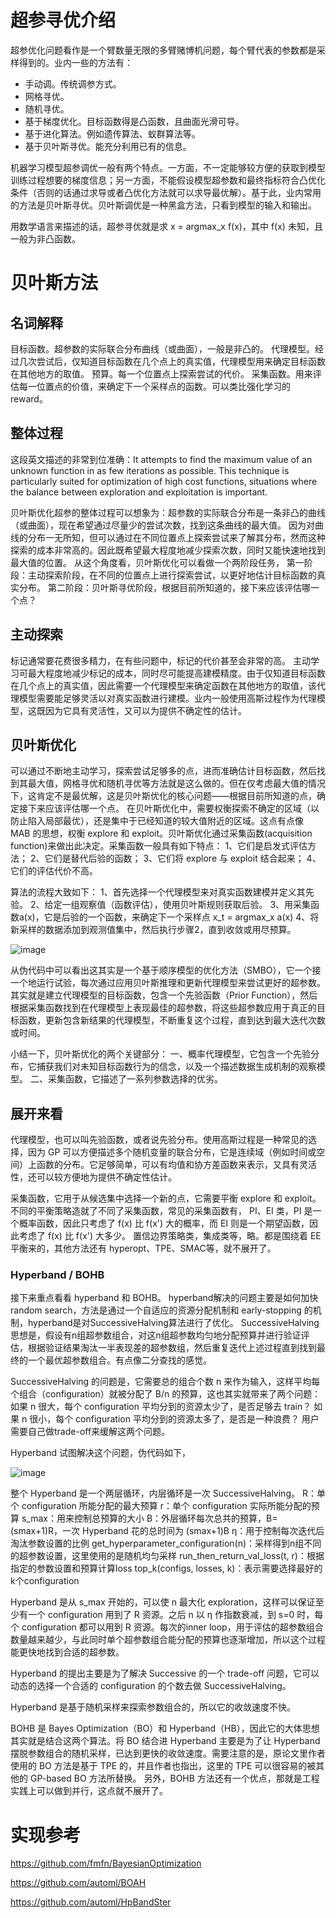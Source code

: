 # 超参寻优介绍

超参优化问题看作是一个臂数量无限的多臂赌博机问题，每个臂代表的参数都是采样得到的。业内一些的方法有：
- 手动调。传统调参方式。
- 网格寻优。
- 随机寻优。
- 基于梯度优化。目标函数得是凸函数，且曲面光滑可导。
- 基于进化算法。例如遗传算法、蚁群算法等。
- 基于贝叶斯寻优。能充分利用已有的信息。

机器学习模型超参调优一般有两个特点。一方面，不一定能够较方便的获取到模型训练过程想要的梯度信息；另一方面，不能假设模型超参数和最终指标符合凸优化条件（否则的话通过求导或者凸优化方法就可以求导最优解）。基于此，业内常用的方法是贝叶斯寻优。贝叶斯调优是一种黑盒方法，只看到模型的输入和输出。

用数学语言来描述的话，超参寻优就是求 x = argmax_x f(x)，其中 f(x) 未知，且一般为非凸函数。


# 贝叶斯方法

## 名词解释

目标函数。超参数的实际联合分布曲线（或曲面），一般是非凸的。
代理模型。经过几次尝试后，仅知道目标函数在几个点上的真实值，代理模型用来确定目标函数在其他地方的取值。
预算。每一个位置点上探索尝试的代价。
采集函数。用来评估每一位置点的价值，来确定下一个采样点的函数。可以类比强化学习的 reward。

## 整体过程

这段英文描述的非常到位准确：It attempts to find the maximum value of an unknown function in as few iterations as possible. This technique is particularly suited for optimization of high cost functions, situations where the balance between exploration and exploitation is important.

贝叶斯优化超参的整体过程可以想象为：超参数的实际联合分布是一条非凸的曲线（或曲面），现在希望通过尽量少的尝试次数，找到这条曲线的最大值。
因为对曲线的分布一无所知，但可以通过在不同位置点上探索尝试来了解其分布，然而这种探索的成本非常高的。因此既希望最大程度地减少探索次数，同时又能快速地找到最大值的位置。
从这个角度看，贝叶斯优化可以看做一个两阶段任务，
第一阶段：主动探索阶段，在不同的位置点上进行探索尝试，以更好地估计目标函数的真实分布。
第二阶段：贝叶斯寻优阶段，根据目前所知道的，接下来应该评估哪一个点？


## 主动探索
标记通常要花费很多精力，在有些问题中，标记的代价甚至会非常的高。
主动学习可最大程度地减少标记的成本，同时尽可能提高建模精度。由于仅知道目标函数在几个点上的真实值，因此需要一个代理模型来确定函数在其他地方的取值，该代理模型需要能足够灵活以对真实函数进行建模。业内一般使用高斯过程作为代理模型，这既因为它具有灵活性，又可以为提供不确定性的估计。


## 贝叶斯优化
可以通过不断地主动学习，探索尝试足够多的点，进而准确估计目标函数，然后找到其最大值，网格寻优和随机寻优等方法就是这么做的。但在仅考虑最大值的情况下，这肯定不是最优解，这是贝叶斯优化的核心问题——根据目前所知道的点，确定接下来应该评估哪一个点。
在贝叶斯优化中，需要权衡探索不确定的区域（以防止陷入局部最优），还是集中于已经知道的较大值附近的区域。这点有点像 MAB 的思想，权衡 explore 和 exploit。贝叶斯优化通过采集函数(acquisition function)来做出此决定。采集函数一般具有如下特点：
1、它们是启发式评估方法；
2、它们是替代后验的函数；
3、它们将 explore 与 exploit 结合起来；
4、它们的评估代价不高。

算法的流程大致如下：
1、首先选择一个代理模型来对真实函数建模并定义其先验。
2、给定一组观察值（函数评估），使用贝叶斯规则获取后验。
3、用采集函数a(x)，它是后验的一个函数，来确定下一个采样点 x_t = argmax_x a(x)
4、将新采样的数据添加到观测值集中，然后执行步骤2，直到收敛或用尽预算。

![image](https://upload-images.jianshu.io/upload_images/1936544-fa7c2d54cbff7062?imageMogr2/auto-orient/strip%7CimageView2/2/w/1240)

从伪代码中可以看出这其实是一个基于顺序模型的优化方法（SMBO），它一个接一个地运行试验，每次通过应用贝叶斯推理和更新代理模型来尝试更好的超参数。其实就是建立代理模型的目标函数，包含一个先验函数（Prior Function），然后根据采集函数找到在代理模型上表现最佳的超参数，将这些超参数应用于真正的目标函数，更新包含新结果的代理模型，不断重复这个过程，直到达到最大迭代次数或时间。

小结一下，贝叶斯优化的两个关键部分：
一、概率代理模型，它包含一个先验分布，它捕获我们对未知目标函数行为的信念，以及一个描述数据生成机制的观察模型。
二、采集函数，它描述了一系列参数选择的优劣。

## 展开来看
代理模型，也可以叫先验函数，或者说先验分布。使用高斯过程是一种常见的选择，因为 GP 可以方便描述多个随机变量的联合分布，它是连续域（例如时间或空间）上函数的分布。它足够简单，可以有均值和协方差函数来表示，又具有灵活性，还可以较方便地为提供不确定性估计。

采集函数，它用于从候选集中选择一个新的点，它需要平衡 explore 和 exploit。不同的平衡策略造就了不同了采集函数，常见的采集函数有，
PI、EI 类，PI 是一个概率函数，因此只考虑了 f(x) 比 f(x') 大的概率，而 EI 则是一个期望函数，因此考虑了 f(x) 比 f(x') 大多少。
置信边界策略类，集成类等，略。都是围绕着 EE 平衡来的，其他方法还有 hyperopt、TPE、SMAC等，就不展开了。

### Hyperband / BOHB
接下来重点看看 hyperband 和 BOHB。
hyperband解决的问题主要是如何加快 random search，方法是通过一个自适应的资源分配机制和 early-stopping 的机制，hyperband是对SuccessiveHalving算法进行了优化。
SuccessiveHalving思想是，假设有n组超参数组合，对这n组超参数均匀地分配预算并进行验证评估，根据验证结果淘汰一半表现差的超参数组，然后重复迭代上述过程直到找到最终的一个最优超参数组合。有点像二分查找的感觉。

SuccessiveHalving 的问题是，它需要总的组合个数 n 来作为输入，这样平均每个组合（configuration）就被分配了 B/n 的预算，这也其实就带来了两个问题：
如果 n 很大，每个 configuration 平均分到的资源太少了，是否足够去 train？
如果 n 很小，每个 configuration 平均分到的资源太多了，是否是一种浪费？
用户需要自己做trade-off来缓解这两个问题。

Hyperband 试图解决这个问题，伪代码如下，

![image](https://upload-images.jianshu.io/upload_images/1936544-abe320675a3e23de?imageMogr2/auto-orient/strip%7CimageView2/2/w/1240)

整个 Hyperband 是一个两层循环，内层循环是一次 SuccessiveHalving。
R：单个 configuration 所能分配的最大预算
r：单个 configuration 实际所能分配的预算
s_max：用来控制总预算的大小
B：外层循环每次总共的预算，B=(smax+1)R，一次 Hyperband 花的总时间为 (smax+1)B
η：用于控制每次迭代后淘汰参数设置的比例
get_hyperparameter_configuration(n)：采样得到n组不同的超参数设置，这里使用的是随机均匀采样
run_then_return_val_loss(t, r)：根据指定的参数设置和预算计算loss
top_k(configs, losses, k)：表示需要选择最好的k个configuration

Hyperband 是从 s_max 开始的，可以使 n 最大化 exploration，这样可以保证至少有一个 configuration 用到了 R 资源。之后 n 以 η 作指数衰减，到 s=0 时，每个 configuration 都可以用到 R 资源。每次的inner loop，用于评估的超参数组合数量越来越少，与此同时单个超参数组合能分配的预算也逐渐增加，所以这个过程能更快地找到合适的超参数。

Hyperband 的提出主要是为了解决 Successive 的一个 trade-off 问题，它可以动态的选择一个合适的 configuration 的个数去做 SuccessiveHalving。

Hyperband 是基于随机采样来探索参数组合的，所以它的收敛速度不快。

BOHB 是 Bayes Optimization（BO）和 Hyperband（HB），因此它的大体思想其实就是结合这两个算法。将 BO 结合进 Hyperband 主要是为了让 Hyperband 摆脱参数组合的随机采样，已达到更快的收敛速度。需要注意的是，原论文里作者使用的 BO 方法是基于 TPE 的，并且作者也指出，这里的 TPE 可以很容易的被其他的 GP-based BO 方法所替换。
另外，BOHB 方法还有一个优点，那就是工程实践上可以做到并行，这点就不展开了。

# 实现参考

https://github.com/fmfn/BayesianOptimization

https://github.com/automl/BOAH

https://github.com/automl/HpBandSter



